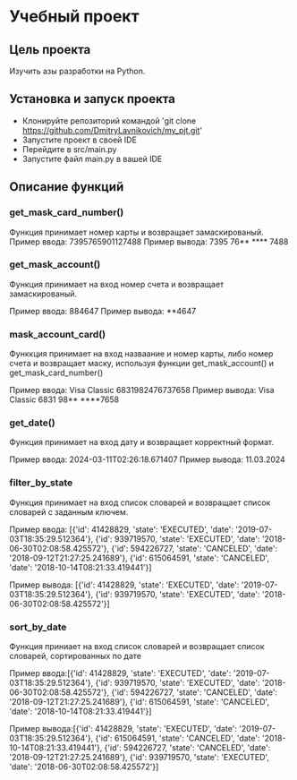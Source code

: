 # Учебный проект

## Цель проекта

Изучить азы разработки на Python.

## Установка и запуск проекта

- Клонируйте репозиторий командой 'git clone https://github.com/DmitryLavnikovich/my_pjt.git'
- Запустите проект в своей IDE
- Перейдите в src/main.py
- Запустите файл main.py в вашей IDE

## Описание функций

### get_mask_card_number()

Функция принимает номер карты и возвращает замаскированый.
Пример ввода: 7395765901127488
Пример вывода: 7395 76** **** 7488

### get_mask_account()

Функция принимает на вход номер счета и возвращает замаскированый.

Пример ввода: 884647
Пример вывода: **4647

### mask_account_card()

Функкция принимает на вход назваание и номер карты, 
либо номер счета и возвращает маску, используя функции get_mask_account() и get_mask_card_number()

Пример ввода: Visa Classic 6831982476737658
Пример вывода: Visa Classic 6831 98** ****7658

### get_date()

Функция принимает на вход дату и возвращает корректный формат.

Пример ввода: 2024-03-11T02:26:18.671407
Пример вывода: 11.03.2024

### filter_by_state

Функция принимает на вход список словарей и возвращает список словарей с заданным ключем.

Пример ввода: [{'id': 41428829, 'state': 'EXECUTED', 'date': '2019-07-03T18:35:29.512364'}, 
{'id': 939719570, 'state': 'EXECUTED', 'date': '2018-06-30T02:08:58.425572'},
{'id': 594226727, 'state': 'CANCELED', 'date': '2018-09-12T21:27:25.241689'},
{'id': 615064591, 'state': 'CANCELED', 'date': '2018-10-14T08:21:33.419441'}]

Пример вывода: [{'id': 41428829, 'state': 'EXECUTED', 'date': '2019-07-03T18:35:29.512364'}, 
{'id': 939719570, 'state': 'EXECUTED', 'date': '2018-06-30T02:08:58.425572'}]

### sort_by_date

Функция приниает на вход список словарей и возвращает список словарей, сортированных по дате

Пример ввода:[{'id': 41428829, 'state': 'EXECUTED', 'date': '2019-07-03T18:35:29.512364'},
{'id': 939719570, 'state': 'EXECUTED', 'date': '2018-06-30T02:08:58.425572'},
{'id': 594226727, 'state': 'CANCELED', 'date': '2018-09-12T21:27:25.241689'},
{'id': 615064591, 'state': 'CANCELED', 'date': '2018-10-14T08:21:33.419441'}]

Пример вывода:[{'id': 41428829, 'state': 'EXECUTED', 'date': '2019-07-03T18:35:29.512364'}, 
{'id': 615064591, 'state': 'CANCELED', 'date': '2018-10-14T08:21:33.419441'}, 
{'id': 594226727, 'state': 'CANCELED', 'date': '2018-09-12T21:27:25.241689'}, 
{'id': 939719570, 'state': 'EXECUTED', 'date': '2018-06-30T02:08:58.425572'}]